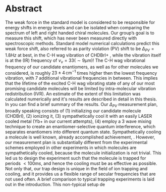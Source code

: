 # Abstract
The weak force in the standard model is considered to be responsible for energy shifts in energy levels and can be isolated when comparing the spectrum of left and right handed chiral molecules. Our group’s goal is to measure this shift, which has never been measured directly with spectroscopic methods.
Standard model numerical calculations predict this weak force shift, also referred to as parity violation (PV) shift to be $\Delta_{PV} = 1.8Hz$ at best, in the C-H wag vibration of CHDBrI+ <!--TODO: Cite-->, while the vibration itself is at the (IR) frequency of $\nu_v = 33 (\sim 9 \mu m)$!
The C-H wag vibrational frequency of our candidate enantiomers, as well as for other molecules we considered, is roughly $23\pm 4 \,\mathrm{cm^{-1}}$ times higher then the lowest frequency vibration, with 7 additional vibrational frequencies in between. This implies that the lifetime of the excited C-H wag vibrating state of any of our most promising candidate molecules will be limited by intra-molecular vibration redistribution (IVR). An estimate of the extent of this limitation was calculated numerically and it's results are described in detail in this thesis. In <!--TODO: cite--> you can find a brief summary of the results.
Our $\Delta_{PV}$ measurement plan, broadly speaking consists of (1) initializing our candidate molecule (CHDBrI), (2) ionizing it, (3) sympathetically cool it with an easily LASER cooled metal (Yb+ in our current attempts), (4) employ a 3 wave mixing technique to create an enantiomer-selective quantum interference, which separates enantiomers into different quantum state. <!--TODO: Cite Itay's thesis, or our group's articles, an article about sympathetic cooling-->
Sympathetically cooling a molecule is well known, already accomplished achievement, <!--TODO: Cite a few examples -->. However, _our_ measurement plan is substantially different from the experimental schemes employed in other experiments in which molecules are sympathetically cooled, because the molecule initialization is not trivial. This led us to design the experiment such that the molecule is trapped for periods $<100ms$, and hence the cooling must be as effective as possible. Not only that, our trap design is unique in the field of ion trapping and cooling, and it provides us a flexible range of secular frequencies that are not used often. A brief comparison to typical trapping experiments is laid out in the introduction. <!--TODO: hyperlink-->
This non-typical setup de
<!--stackedit_data:
eyJoaXN0b3J5IjpbNzU3ODM5MDAzLC0xMTI2MzM5OTk0LDEwMD
U3ODY3NzgsLTEzNDcxMDcwNTcsLTYwNDA2MzAxLC0zNjg2NjA4
ODcsLTEyNjEyMzAwMzcsNTQxNTA1NDgwLDE3NjQ3NDU5MzksMT
EzNjMzMDk0NCwtMTk2MzE3ODA0LDc1ODA3NzY3NSwtMTg1NTIz
Mzk5MiwtMjA4ODc0NjYxMiwtMzMyNDU1MzYzXX0=
-->